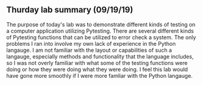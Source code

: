 ## Thurday lab summary (09/19/19)

The purpose of today's lab was to demonstrate different kinds of testing on a computer application utilizing Pytesting. There are several
different kinds of Pytesting functions that can be utilized to error check a system. The only problems I ran into involve my own lack of experience
in the Python langauge. I am not familiar with the layout or capabilities of such a langauge, especially methods and functionality that 
the language includes, so I was not overly familiar with what some of the testing functions were doing or how they were doing what they were
doing. I feel this lab would have gone more smoothly if I were more famliar with the Python langauge.
